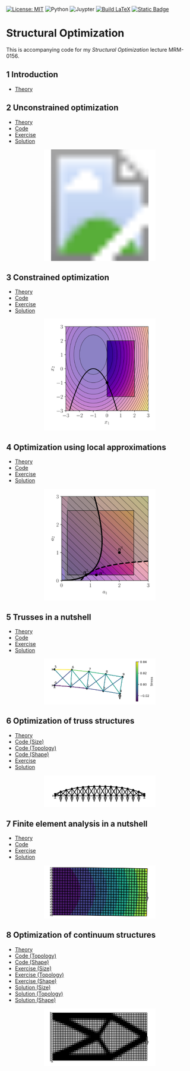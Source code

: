 [![License: MIT](https://img.shields.io/badge/License-MIT-yellow.svg)](https://opensource.org/licenses/MIT)
![Python](https://img.shields.io/badge/-Python-4B8BBE?&logo=Python&logoColor=fff)
![Juypter](https://img.shields.io/badge/-Jupyter-F37626?&logo=Jupyter&logoColor=fff)
[![Build LaTeX](https://github.com/meyer-nils/structural_optimization/actions/workflows/main.yml/badge.svg?branch=main)](https://github.com/meyer-nils/structural_optimization/actions/workflows/main.yml)
[![Static Badge](https://img.shields.io/badge/Download_PDF-1.0.0-blue)](https://github.com/meyer-nils/structural_optimization/releases/download/v1.0.0/structural_optimization.pdf)


# Structural Optimization
This is accompanying code for my *Structural Optimization* lecture MRM-0156. 

## 1 Introduction

- [Theory](https://meyer-nils.github.io/structural_optimization/introduction.html)

## 2 Unconstrained optimization

- [Theory](https://meyer-nils.github.io/structural_optimization/unconstrained_optimization.html)
- [Code](https://meyer-nils.github.io/structural_optimization/lecture_02_unconstrained_optimization.html)
- [Exercise](https://meyer-nils.github.io/structural_optimization/exercise_02_unconstrained_optimization_unsolved.html)
- [Solution](https://meyer-nils.github.io/structural_optimization/exercise_02_unconstrained_optimization.html)

<p align="center">
  <svg width="300" height="300">
    <rect width="100%" height="100%" fill="white" />
    <image width="100%" height="100%" href="figures/simple_decent.svg"/>
  </svg>
</p>

## 3 Constrained optimization

- [Theory](https://meyer-nils.github.io/structural_optimization/constrained_optimization.html)
- [Code](https://meyer-nils.github.io/structural_optimization/lecture_03_constrained_optimization.html)
- [Exercise](https://meyer-nils.github.io/structural_optimization/exercise_03_constrained_optimization_unsolved.html)
- [Solution](https://meyer-nils.github.io/structural_optimization/exercise_03_constrained_optimization.html)

<p align="center">
  <img width="300" src="figures/separable_example.svg">
</p>

## 4 Optimization using local approximations

- [Theory](https://meyer-nils.github.io/structural_optimization/approximation_optimization.html)
- [Code](https://meyer-nils.github.io/structural_optimization/lecture_04_approximations.html)
- [Exercise](https://meyer-nils.github.io/structural_optimization/exercise_04_approximations_unsolved.html)
- [Solution](https://meyer-nils.github.io/structural_optimization/exercise_04_approximations.html)

<p align="center">
  <img width="300" src="figures/four_bar_example_1.svg">
</p>

## 5 Trusses in a nutshell

- [Theory](https://meyer-nils.github.io/structural_optimization/truss.html)
- [Code](https://meyer-nils.github.io/structural_optimization/lecture_05_truss.html)
- [Exercise](https://meyer-nils.github.io/structural_optimization/exercise_05_sizing_unsolved.html)
- [Solution](https://meyer-nils.github.io/structural_optimization/exercise_05_sizing.html)

<p align="center">
  <img width="300" src="figures/truss_sample_solved.svg">
</p>


## 6 Optimization of truss structures

- [Theory](https://meyer-nils.github.io/structural_optimization/truss_optimization.html)
- [Code (Size)](https://meyer-nils.github.io/structural_optimization/lecture_06_truss_size.html)
- [Code (Topology)](https://meyer-nils.github.io/structural_optimization/lecture_06_truss_topology.html)
- [Code (Shape)](https://meyer-nils.github.io/structural_optimization/lecture_06_truss_shape.html)
- [Exercise](https://meyer-nils.github.io/structural_optimization/exercise_06_shape_unsolved.html)
- [Solution](https://meyer-nils.github.io/structural_optimization/exercise_06_shape.html)

<p align="center">
  <img width="300" src="figures/bridge_shape_optimized.svg">
</p>

## 7 Finite element analysis in a nutshell

- [Theory](https://meyer-nils.github.io/structural_optimization/fem.html)
- [Code](https://meyer-nils.github.io/structural_optimization/lecture_07_fem.html)
- [Exercise](https://meyer-nils.github.io/structural_optimization/exercise_07_fem_unsolved.html)
- [Solution](https://meyer-nils.github.io/structural_optimization/exercise_07_fem.html)

<p align="center">
  <img width="300" src="figures/cantilever_fem_solved.svg">
</p>

## 8 Optimization of continuum structures

- [Theory](https://meyer-nils.github.io/structural_optimization/fem_optimization.html)
- [Code (Topology)](https://meyer-nils.github.io/structural_optimization/lecture_08_topology.html)
- [Code (Shape)](https://meyer-nils.github.io/structural_optimization/lecture_08_shape.html)
- [Exercise (Size)](https://meyer-nils.github.io/structural_optimization/exercise_08_sizing_unsolved.html)
- [Exercise (Topology)](https://meyer-nils.github.io/structural_optimization/exercise_09_topology_unsolved.html)
- [Exercise (Shape)](https://meyer-nils.github.io/structural_optimization/exercise_10_shape_unsolved.html)
- [Solution (Size)](https://meyer-nils.github.io/structural_optimization/exercise_08_sizing.html)
- [Solution (Topology)](https://meyer-nils.github.io/structural_optimization/exercise_09_topology.html)
- [Solution (Shape)](https://meyer-nils.github.io/structural_optimization/exercise_10_shape.html)

<p align="center">
  <img width="300" src="figures/cantilever_fem_optimized_binary_fine_filtered.svg">
</p>
